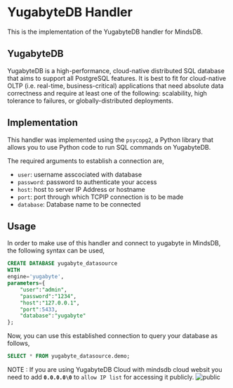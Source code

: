 # YugabyteDB Handler

This is the implementation of the  YugabyteDB handler for MindsDB.

## YugabyteDB
YugabyteDB is a high-performance, cloud-native distributed SQL database that aims to support all PostgreSQL features. It is best to fit for cloud-native OLTP (i.e. real-time, business-critical) applications that need absolute data correctness and require at least one of the following: scalability, high tolerance to failures, or globally-distributed deployments.

## Implementation
This handler was implemented using the `psycopg2`, a Python library that allows you to use Python code to run SQL commands on YugabyteDB.

The required arguments to establish a connection are,
* `user`: username asscociated with database
* `password`: password to authenticate your access
* `host`: host to server IP Address or hostname
* `port`: port through which TCPIP connection is to be made
* `database`: Database name to be connected


## Usage
In order to make use of this handler and connect to yugabyte in MindsDB, the following syntax can be used,
~~~~sql
CREATE DATABASE yugabyte_datasource
WITH
engine='yugabyte',
parameters={
    "user":"admin",
    "password":"1234",
    "host":"127.0.0.1",
    "port":5433,
    "database":"yugabyte"
};
~~~~

Now, you can use this established connection to query your database as follows,
~~~~sql
SELECT * FROM yugabyte_datasource.demo;
~~~~

NOTE : If you are using YugabyteDB Cloud with mindsdb cloud websit you need to add **`0.0.0.0\0`** to `allow IP list` for accessing it publicly.
![public](https://user-images.githubusercontent.com/75653580/185357710-932da3a0-dd6b-4f7c-afe3-8022cff220eb.png)
